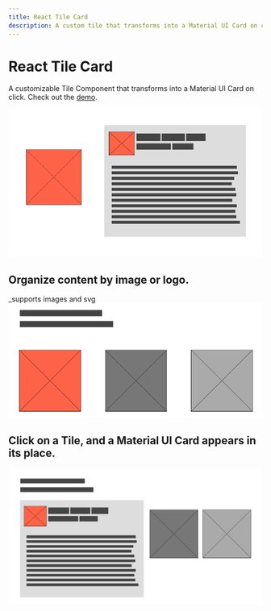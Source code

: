 ```yaml
---
title: React Tile Card
description: A custom tile that transforms into a Material UI Card on click.
---
```



# React Tile Card

A customizable Tile Component that transforms into a Material UI Card on click.
Check out the [demo](https://fitzk.github.io/react-tilecard/example). 


![Tile Card Wire Frame](assets/1-tile-card.png)

## Organize content by image or logo.
_supports images and svg
![Row](assets/2-tile-row.png)

## Click on a Tile, and a Material UI Card appears in its place.

![Card Tile Tile](assets/4-card-tile-tile.png)
